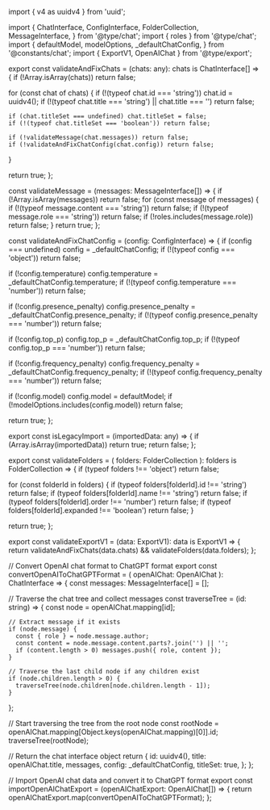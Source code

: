 import { v4 as uuidv4 } from 'uuid';

import {
  ChatInterface,
  ConfigInterface,
  FolderCollection,
  MessageInterface,
} from '@type/chat';
import { roles } from '@type/chat';
import {
  defaultModel,
  modelOptions,
  _defaultChatConfig,
} from '@constants/chat';
import { ExportV1, OpenAIChat } from '@type/export';

export const validateAndFixChats = (chats: any): chats is ChatInterface[] => {
  if (!Array.isArray(chats)) return false;

  for (const chat of chats) {
    if (!(typeof chat.id === 'string')) chat.id = uuidv4();
    if (!(typeof chat.title === 'string') || chat.title === '') return false;

    if (chat.titleSet === undefined) chat.titleSet = false;
    if (!(typeof chat.titleSet === 'boolean')) return false;

    if (!validateMessage(chat.messages)) return false;
    if (!validateAndFixChatConfig(chat.config)) return false;
  }

  return true;
};

const validateMessage = (messages: MessageInterface[]) => {
  if (!Array.isArray(messages)) return false;
  for (const message of messages) {
    if (!(typeof message.content === 'string')) return false;
    if (!(typeof message.role === 'string')) return false;
    if (!roles.includes(message.role)) return false;
  }
  return true;
};

const validateAndFixChatConfig = (config: ConfigInterface) => {
  if (config === undefined) config = _defaultChatConfig;
  if (!(typeof config === 'object')) return false;

  if (!config.temperature) config.temperature = _defaultChatConfig.temperature;
  if (!(typeof config.temperature === 'number')) return false;

  if (!config.presence_penalty)
    config.presence_penalty = _defaultChatConfig.presence_penalty;
  if (!(typeof config.presence_penalty === 'number')) return false;

  if (!config.top_p) config.top_p = _defaultChatConfig.top_p;
  if (!(typeof config.top_p === 'number')) return false;

  if (!config.frequency_penalty)
    config.frequency_penalty = _defaultChatConfig.frequency_penalty;
  if (!(typeof config.frequency_penalty === 'number')) return false;

  if (!config.model) config.model = defaultModel;
  if (!modelOptions.includes(config.model)) return false;

  return true;
};

export const isLegacyImport = (importedData: any) => {
  if (Array.isArray(importedData)) return true;
  return false;
};

export const validateFolders = (
  folders: FolderCollection
): folders is FolderCollection => {
  if (typeof folders !== 'object') return false;

  for (const folderId in folders) {
    if (typeof folders[folderId].id !== 'string') return false;
    if (typeof folders[folderId].name !== 'string') return false;
    if (typeof folders[folderId].order !== 'number') return false;
    if (typeof folders[folderId].expanded !== 'boolean') return false;
  }

  return true;
};

export const validateExportV1 = (data: ExportV1): data is ExportV1 => {
  return validateAndFixChats(data.chats) && validateFolders(data.folders);
};

// Convert OpenAI chat format to ChatGPT format
export const convertOpenAIToChatGPTFormat = (
  openAIChat: OpenAIChat
): ChatInterface => {
  const messages: MessageInterface[] = [];

  // Traverse the chat tree and collect messages
  const traverseTree = (id: string) => {
    const node = openAIChat.mapping[id];

    // Extract message if it exists
    if (node.message) {
      const { role } = node.message.author;
      const content = node.message.content.parts?.join('') || '';
      if (content.length > 0) messages.push({ role, content });
    }

    // Traverse the last child node if any children exist
    if (node.children.length > 0) {
      traverseTree(node.children[node.children.length - 1]);
    }
  };

  // Start traversing the tree from the root node
  const rootNode = openAIChat.mapping[Object.keys(openAIChat.mapping)[0]].id;
  traverseTree(rootNode);

  // Return the chat interface object
  return {
    id: uuidv4(),
    title: openAIChat.title,
    messages,
    config: _defaultChatConfig,
    titleSet: true,
  };
};

// Import OpenAI chat data and convert it to ChatGPT format
export const importOpenAIChatExport = (openAIChatExport: OpenAIChat[]) => {
  return openAIChatExport.map(convertOpenAIToChatGPTFormat);
};
